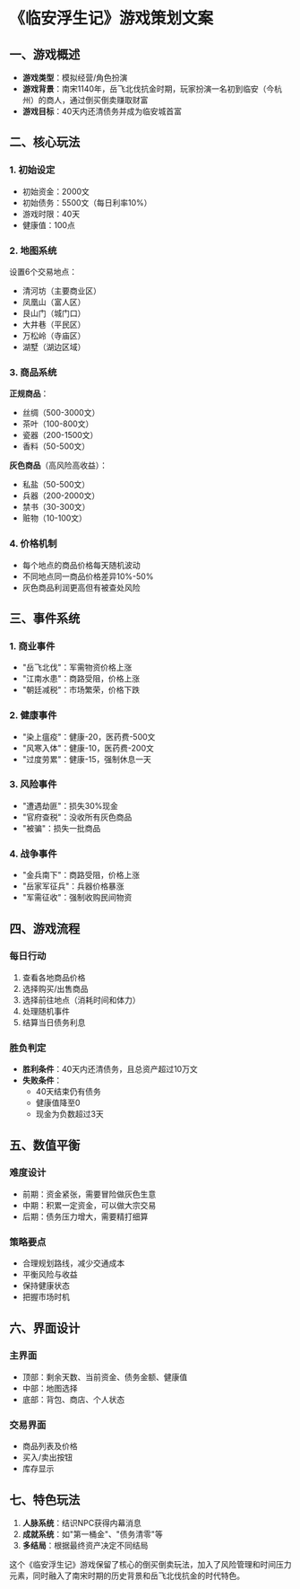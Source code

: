 # 《临安浮生记》游戏策划文案

## 一、游戏概述
- **游戏类型**：模拟经营/角色扮演
- **游戏背景**：南宋1140年，岳飞北伐抗金时期，玩家扮演一名初到临安（今杭州）的商人，通过倒买倒卖赚取财富
- **游戏目标**：40天内还清债务并成为临安城首富

## 二、核心玩法

### 1. 初始设定
- 初始资金：2000文
- 初始债务：5500文（每日利率10%）
- 游戏时限：40天
- 健康值：100点

### 2. 地图系统
设置6个交易地点：
- 清河坊（主要商业区）
- 凤凰山（富人区）
- 艮山门（城门口）
- 大井巷（平民区）
- 万松岭（寺庙区）
- 湖墅（湖边区域）

### 3. 商品系统
**正规商品**：
- 丝绸（500-3000文）
- 茶叶（100-800文）
- 瓷器（200-1500文）
- 香料（50-500文）

**灰色商品**（高风险高收益）：
- 私盐（50-500文）
- 兵器（200-2000文）
- 禁书（30-300文）
- 赃物（10-100文）

### 4. 价格机制
- 每个地点的商品价格每天随机波动
- 不同地点同一商品价格差异10%-50%
- 灰色商品利润更高但有被查处风险

## 三、事件系统

### 1. 商业事件
- "岳飞北伐"：军需物资价格上涨
- "江南水患"：商路受阻，价格上涨
- "朝廷减税"：市场繁荣，价格下跌

### 2. 健康事件
- "染上瘟疫"：健康-20，医药费-500文
- "风寒入体"：健康-10，医药费-200文
- "过度劳累"：健康-15，强制休息一天

### 3. 风险事件
- "遭遇劫匪"：损失30%现金
- "官府查税"：没收所有灰色商品
- "被骗"：损失一批商品

### 4. 战争事件
- "金兵南下"：商路受阻，价格上涨
- "岳家军征兵"：兵器价格暴涨
- "军需征收"：强制收购民间物资

## 四、游戏流程

### 每日行动
1. 查看各地商品价格
2. 选择购买/出售商品
3. 选择前往地点（消耗时间和体力）
4. 处理随机事件
5. 结算当日债务利息

### 胜负判定
- **胜利条件**：40天内还清债务，且总资产超过10万文
- **失败条件**：
  - 40天结束仍有债务
  - 健康值降至0
  - 现金为负数超过3天

## 五、数值平衡

### 难度设计
- 前期：资金紧张，需要冒险做灰色生意
- 中期：积累一定资金，可以做大宗交易
- 后期：债务压力增大，需要精打细算

### 策略要点
- 合理规划路线，减少交通成本
- 平衡风险与收益
- 保持健康状态
- 把握市场时机

## 六、界面设计

### 主界面
- 顶部：剩余天数、当前资金、债务金额、健康值
- 中部：地图选择
- 底部：背包、商店、个人状态

### 交易界面
- 商品列表及价格
- 买入/卖出按钮
- 库存显示

## 七、特色玩法
1. **人脉系统**：结识NPC获得内幕消息
2. **成就系统**：如"第一桶金"、"债务清零"等
3. **多结局**：根据最终资产决定不同结局

这个《临安浮生记》游戏保留了核心的倒买倒卖玩法，加入了风险管理和时间压力元素，同时融入了南宋时期的历史背景和岳飞北伐抗金的时代特色。
